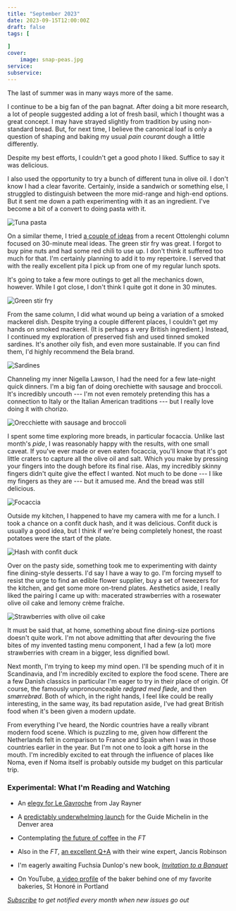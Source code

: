 ```yaml
---
title: "September 2023"
date: 2023-09-15T12:00:00Z
draft: false
tags: [
    
]
cover:
    image: snap-peas.jpg
service: 
subservice: 
---
```


The last of summer was in many ways more of the same.

I continue to be a big fan of the pan bagnat. After doing a bit more research, a lot of people suggested adding a lot of fresh basil, which I thought was a great concept. I may have strayed slightly from tradition by using non-standard bread. But, for next time, I believe the canonical loaf is only a question of shaping and baking my usual _pain courant_ dough a little differently.

Despite my best efforts, I couldn't get a good photo I liked. Suffice to say it was delicious.

I also used the opportunity to try a bunch of different tuna in olive oil. I don't know I had a clear favorite. Certainly, inside a sandwich or something else, I struggled to distinguish between the more mid-range and high-end options. But it sent me down a path experimenting with it as an ingredient. I've become a bit of a convert to doing pasta with it.

![Tuna pasta](tuna.jpg)

On a similar theme, I tried [a couple of ideas](https://www.theguardian.com/food/2023/jul/29/yotam-ottolenghi-30-minute-meal-recipes-mackerel-couscous-stir-fry-fluffy-eggs-daqa-pak-choi) from a recent Ottolenghi column focused on 30-minute meal ideas. The green stir fry was great. I forgot to buy pine nuts and had some red chili to use up. I don't think it suffered too much for that. I'm certainly planning to add it to my repertoire. I served that with the really excellent pita I pick up from one of my regular lunch spots.

It's going to take a few more outings to get all the mechanics down, however. While I got close, I don't think I quite got it done in 30 minutes.

![Green stir fry](green.jpg)

From the same column, I did what wound up being a variation of a smoked mackerel dish. Despite trying a couple different places, I couldn't get my hands on smoked mackerel. (It is perhaps a very British ingredient.) Instead, I continued my exploration of preserved fish and used tinned smoked sardines. It's another oily fish, and even more sustainable. If you can find them, I'd highly recommend the Bela brand.

![Sardines](sardines.jpg)

Channeling my inner Nigella Lawson, I had the need for a few late-night quick dinners. I'm a big fan of doing orechiette with sausage and broccoli. It's incredibly uncouth --- I'm not even remotely pretending this has a connection to Italy or the Italian American traditions --- but I really love doing it with chorizo.

![Orecchiette with sausage and broccoli](orecchiette.jpg)

I spent some time exploring more breads, in particular focaccia. Unlike last month's _pide_, I was reasonably happy with the results, with one small caveat. If you've ever made or even eaten focaccia, you'll know that it's got little craters to capture all the olive oil and salt. Which you make by pressing your fingers into the dough before its final rise. Alas, my incredibly skinny fingers didn't quite give the effect I wanted. Not much to be done --- I like my fingers as they are --- but it amused me. And the bread was still delicious.

![Focaccia](focaccia.jpg)

Outside my kitchen, I happened to have my camera with me for a lunch. I took a chance on a confit duck hash, and it was delicious. Confit duck is usually a good idea, but I think if we're being completely honest, the roast potatoes were the start of the plate.

![Hash with confit duck](hash.jpg)

Over on the pasty side, something took me to experimenting with dainty fine dining-style desserts. I'd say I have a way to go. I'm forcing myself to resist the urge to find an edible flower supplier, buy a set of tweezers for the kitchen, and get some more on-trend plates. Aesthetics aside, I really liked the pairing I came up with: macerated strawberries with a rosewater olive oil cake and lemony crème fraîche.

![Strawberries with olive oil cake](strawberries.jpg)

It must be said that, at home, something about fine dining-size portions doesn't quite work. I'm not above admitting that after devouring the five bites of my invented tasting menu component, I had a few (a lot) more strawberries with cream in a bigger, less dignified bowl.

Next month, I'm trying to keep my mind open. I'll be spending much of it in Scandinavia, and I'm incredibly excited to explore the food scene. There are a few Danish classics in particular I'm eager to try in their place of origin. Of course, the famously unpronounceable _rødgrød med fløde_, and then _smørrebrød_. Both of which, in the right hands, I feel like could be really interesting, in the same way, its bad reputation aside, I've had great British food when it's been given a modern update.

From everything I've heard, the Nordic countries have a really vibrant modern food scene. Which is puzzling to me, given how different the Netherlands felt in comparison to France and Spain when I was in those countries earlier in the year. But I'm not one to look a gift horse in the mouth. I'm incredibly excited to eat through the influence of places like Noma, even if Noma itself is probably outside my budget on this particular trip.

### Experimental: What I'm Reading and Watching

* An [elegy for Le Gavroche](https://www.theguardian.com/food/2023/sep/14/michel-rouxs-le-gavroche-isnt-just-a-restaurant-it-has-been-a-school-for-chefs) from Jay Rayner

* A [predictably underwhelming launch](https://www.nytimes.com/2023/09/13/dining/colorado-restaurants-michelin-stars.html) for the Guide Michelin in the Denver area

* Contemplating [the future of coffee](https://ig.ft.com/coffee/) in the _FT_

* Also in the _FT_, [an excellent Q+A](https://www.ft.com/content/962fb56e-6720-4b65-888f-5d0d2f5e1ad8) with their wine expert, Jancis Robinson

* I'm eagerly awaiting Fuchsia Dunlop's new book, [_Invitation to a Banquet_](https://www.penguin.co.uk/books/443155/invitation-to-a-banquet-by-dunlop-fuchsia/9780241516980)

* On YouTube, [a video profile](https://youtu.be/nQRNbxRMfDQ) of the baker behind one of my favorite bakeries, St Honoré in Portland



_[Subscribe](/subscribe) to get notified every month when new issues go out_